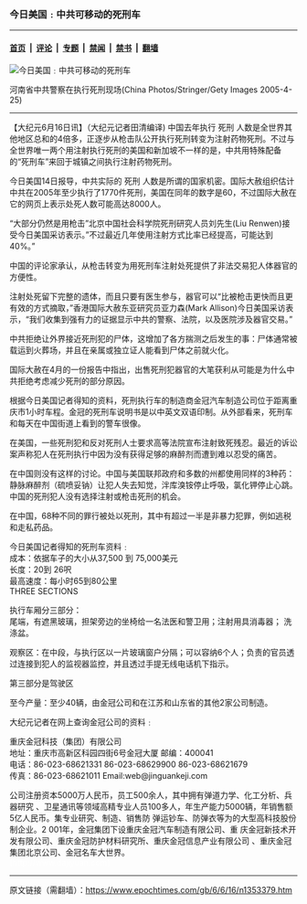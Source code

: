### 今日美国﹕中共可移动的死刑车

---

#### [首页](../../../..?n1353379) &nbsp;|&nbsp; [评论](../../../../../epoch-comment?n1353379) &nbsp;|&nbsp; [专题](../../../../../epoch-special?n1353379) &nbsp;|&nbsp; [禁闻](../../../../../epoch-news?n1353379) &nbsp;|&nbsp; [禁书](../../../../../books?n1353379) &nbsp;|&nbsp; [翻墙](https://github.com/gfw-breaker/nogfw/blob/master/README.md?n1353379)


<div><img alt="今日美国﹕中共可移动的死刑车" class="attachment-djy_600_400 size-djy_600_400 wp-post-image" src="https://i.epochtimes.com/assets/uploads/2006/06/606160518181164.jpg"/>
<div class="caption">
 <p>
  河南省中共警察在执行死刑现场(China Photos/Stringer/Gety Images 2005-4-25)
 </p>
</div></div><hr/><div class="post_content" id="artbody" itemprop="articleBody">
 <!-- article content begin -->
 <p>
  【大纪元6月16日讯】（大纪元记者田清编译)  中国去年执行
  <ok href="https://www.epochtimes.com/gb/tag/%E6%AD%BB%E5%88%91.html">
   死刑
  </ok>
  人数是全世界其他地区总和的4倍多，正逐步从枪击队公开执行死刑转变为注射药物死刑。不过与全世界唯一两个用注射执行死刑的美国和新加坡不一样的是，中共用特殊配备的“死刑车”来回于城镇之间执行注射药物死刑。
 </p>
 <p>
  今日美国14日报导，中共实际的
  <ok href="https://www.epochtimes.com/gb/tag/%E6%AD%BB%E5%88%91.html">
   死刑
  </ok>
  人数是所谓的国家机密。国际大赦组织估计中共在2005年至少执行了1770件死刑，美国在同年的数字是60，不过国际大赦在它的网页上表示处死人数可能高达8000人。
 </p>
 <p>
  “大部分仍然是用枪击”北京中国社会科学院死刑研究人员刘先生(Liu Renwen)接受今日美国采访表示。”不过最近几年使用注射方式比率已经提高，可能达到40%。”
 </p>
 <p>
  中国的评论家承认，从枪击转变为用死刑车注射处死提供了非法交易犯人体器官的方便性。
 </p>
 <p>
  注射处死留下完整的遗体，而且只要有医生参与，器官可以“比被枪击更快而且更有效的方式摘取，”香港国际大赦东亚研究员亚力森(Mark Allison)今日美国采访表示，“我们收集到强有力的证据显示中共的警察、法院，以及医院涉及器官交易。”
 </p>
 <p>
  中共拒绝让外界接近死刑犯的尸体，这增加了各方揣测之后发生的事：尸体通常被载运到火葬场，并且在亲属或独立证人能看到尸体之前就火化。
 </p>
 <p>
  国际大赦在4月的一份报告中指出，出售死刑犯器官的大笔获利从可能是为什么中共拒绝考虑减少死刑的部分原因。
 </p>
 <p>
  根据今日美国记者得知的资料，死刑执行车的制造商金冠汽车制造公司位于距离重庆市1小时车程。金冠的死刑车说明书是以中英文双语印制。从外部看来，死刑车和每天在中国街道上看到的警车很像。
 </p>
 <p>
  在美国，一些死刑犯和反对死刑人士要求高等法院宣布注射致死残忍。最近的诉讼案声称犯人在死刑执行中因为没有获得足够的麻醉剂而遭到难以忍受的痛苦。
 </p>
 <p>
  在中国则没有这样的讨论。中国与美国联邦政府和多数的州都使用同样的3种药：静脉麻醉剂（硫喷妥钠）让犯人失去知觉，泮库溴铵停止呼吸，氯化钾停止心跳。中国的死刑犯人没有选择注射或枪击死刑的机会。
 </p>
 <p>
  在中国，68种不同的罪行被处以死刑，其中有超过一半是非暴力犯罪，例如逃税和走私药品。
 </p>
 <p>
  今日美国记者得知的死刑车资料﹕
  <br/>
  成本：依据车子的大小从37,500 到 75,000美元
  <br/>
  长度：20到 26呎
  <br/>
  最高速度：每小时65到80公里
  <br/>
  THREE SECTIONS
 </p>
 <p>
  执行车厢分三部分：
  <br/>
  尾端，有遮黑玻璃，担架旁边的坐椅给一名法医和警卫用；注射用具消毒器； 洗涤盆。
 </p>
 <p>
  观察区：在中段，与执行区以一片玻璃窗户分隔；可以容纳6个人；负责的官员透过连接到犯人的监视器监控，并且透过手提无线电话机下指示。
 </p>
 <p>
  第三部分是驾驶区
 </p>
 <p>
  至今产量：至少40辆，由金冠公司和在江苏和山东省的其他2家公司制造。
 </p>
 <p>
  大纪元记者在网上查询金冠公司的资料﹕
 </p>
 <p>
  重庆金冠科技（集团）有限公司
  <br/>
  地址：重庆市高新区科园四街6号金冠大厦   邮编：400041
  <br/>
  电话：86-023-68621331 86-023-68629900 86-023-68621679
  <br/>
  传真：86-023-68621011 Email:web@jinguankeji.com
 </p>
 <p>
  公司注册资本5000万人民币，员工500余人，其中拥有弹道力学、化工分析、兵器研究 、卫星通讯等领域高精专业人员100多人，年生产能力5000辆，年销售额5亿人民币。集专业研究、制造、销售防 弹运钞车、防弹衣等为的大型高科技股份制企业。2 001年，金冠集团下设重庆金冠汽车制造有限公司、重 庆金冠新技术开发有限公司、重庆金冠防护材料研究所、重庆金冠信息产业有限公司 、重庆金冠集团北京公司、金冠名车大世界。
  <br/>
  <font color="#ffffff">
   (http://www.dajiyuan.com)
  </font>
 </p>
 <!-- article content end -->
 <div id="below_article_ad">
 </div>
</div>


---

原文链接（需翻墙）：https://www.epochtimes.com/gb/6/6/16/n1353379.htm